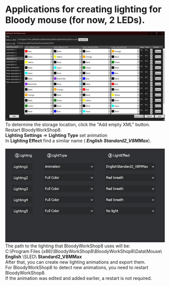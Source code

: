 # Applications for creating lighting for Bloody mouse (for now, 2 LEDs).<br/>
![plot](./img/1.jpg)
<br/>To determine the storage location, click the "Add empty XML" button.
<br/>Restart BloodyWorkShop8.
<br/> **Lighting Settings** => **Lighting Type** set animation
<br/>In **Lighting Effect** find a similar name ( ***English*** ***Standard2_V8MMax***).<br/>
<br/>![plot](./img/2.jpg)
<br/>The path to the lighting that BloodyWorkShop8 uses will be:
<br/>C:\Program Files (x86)\BloodyWorkShop8\BloodyWorkShop8\Data\Mouse\ **English** \SLED\ **Standard2_V8MMax**
<br/>After that, you can create new lighting animations and export them.
<br/>For BloodyWorkShop8 to detect new animations, you need to restart BloodyWorkShop8.
<br/>If the animation was edited and added earlier, a restart is not required.
